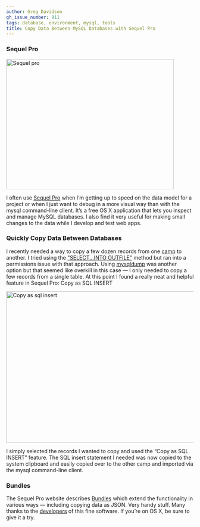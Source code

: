 ```yaml
---
author: Greg Davidson
gh_issue_number: 911
tags: database, environment, mysql, tools
title: Copy Data Between MySQL Databases with Sequel Pro
---
```




### Sequel Pro

<img alt="Sequel pro" border="0" height="350" src="/blog/2014/01/10/copy-data-between-mysql-databases-with/image-0.png" style="display:block" title="sequel-pro.png" width="450"/>

I often use [Sequel Pro](http://www.sequelpro.com/) when I’m getting up to speed on the data model for a project or when I just want to debug in a more visual way than with the mysql command-line client. It’s a free OS X application that lets you inspect and manage MySQL databases. I also find it very useful for making small changes to the data while I develop and test web apps.

### Quickly Copy Data Between Databases

I recently needed a way to copy a few dozen records from one [camp](http://www.devcamps.org/) to another. I tried using the ["SELECT...INTO OUTFILE"](http://dev.mysql.com/doc/refman/5.7/en/select-into.html) method but ran into a permissions issue with that approach. Using [mysqldump](http://dev.mysql.com/doc/refman/5.7/en/mysqldump.html) was another option but that seemed like overkill in this case — I only needed to copy a few records from a single table. At this point I found a really neat and helpful feature in Sequel Pro: Copy as SQL INSERT

<img alt="Copy as sql insert" border="0" height="407" src="/blog/2014/01/10/copy-data-between-mysql-databases-with/image-1.png" title="copy-as-sql-insert.png" width="562"/>

I simply selected the records I wanted to copy and used the “Copy as SQL INSERT” feature. The SQL insert statement I needed was now copied to the system clipboard and easily copied over to the other camp and imported via the mysql command-line client.

### Bundles

The Sequel Pro website describes [Bundles](http://www.sequelpro.com/bundles) which extend the functionality in various ways — including copying data as JSON. Very handy stuff. Many thanks to the [developers](http://northofthree.com/) of this fine software. If you’re on OS X, be sure to give it a try.


